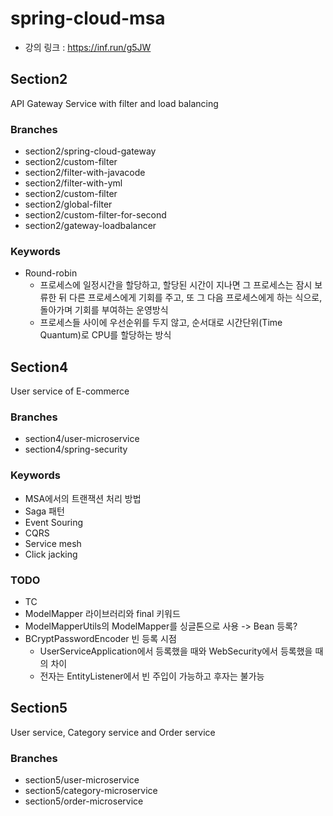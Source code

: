 # spring-cloud-msa
 
- 강의 링크 : https://inf.run/g5JW

## Section2
API Gateway Service with filter and load balancing

### Branches
- section2/spring-cloud-gateway
- section2/custom-filter
- section2/filter-with-javacode
- section2/filter-with-yml
- section2/custom-filter
- section2/global-filter
- section2/custom-filter-for-second
- section2/gateway-loadbalancer

### Keywords
- Round-robin
  - 프로세스에 일정시간을 할당하고, 할당된 시간이 지나면 그 프로세스는 잠시 보류한 뒤 다른 프로세스에게 기회를 주고, 또 그 다음 프로세스에게 하는 식으로, 돌아가며 기회를 부여하는 운영방식
  - 프로세스들 사이에 우선순위를 두지 않고, 순서대로 시간단위(Time Quantum)로 CPU를 할당하는 방식
    
## Section4
User service of E-commerce

### Branches
- section4/user-microservice
- section4/spring-security

### Keywords
- MSA에서의 트랜잭션 처리 방법
- Saga 패턴
- Event Souring
- CQRS
- Service mesh
- Click jacking

### TODO
- TC
- ModelMapper 라이브러리와 final 키워드
- ModelMapperUtils의 ModelMapper를 싱글톤으로 사용 -> Bean 등록?
- BCryptPasswordEncoder 빈 등록 시점
  - UserServiceApplication에서 등록했을 때와 WebSecurity에서 등록했을 때의 차이
  - 전자는 EntityListener에서 빈 주입이 가능하고 후자는 불가능

## Section5
User service, Category service and Order service

### Branches
- section5/user-microservice
- section5/category-microservice
- section5/order-microservice
